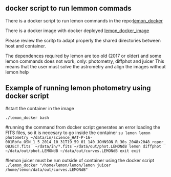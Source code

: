 ## docker script to run lemmon commads

There is a docker script to run lemon commands in the repo:[lemon_docker](https://github.com/rmorales-iaa/debian_lemon/blob/master/lemon_docker)

There is a docker image with docker deployed [lemon_docker_image](https://FIXME)

Please review the scritp to adapt properly the shared directories between host and container.

The dependences required by lemon are too old (2017 or older) and some lemon commands does not work, only: photometry, diffphot and juicer
This means that the user must solve the astrometry and align the images without lemon help

## Example of running lemon photometry using docker script
#start the container in the image

`./lemon_docker bash`

#running the command from docker script generates an error loading the FITS files, so it is necesary to go inside the container
`su lemon
lemon photometry ~/data/in/science_HAT-P-16-001Rbfa_OSN_1_5_2014_10_31T19_59_01_140_JOHNSON_R_30s_2048x2048_roper_OBJECT.fits  ~/data/in/*.fits ~/data/out/phot.LEMONdB
lemon diffphot ~/data/out/phot.LEMONdB ~/data/out/curves.LEMONdB
exit
exit`

#lemon juicer must be run outside of container using the docker script
`./lemon_docker "/home/lemon/lemon/lemon juicer /home/lemon/data/out/curves.LEMONdB"`
